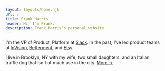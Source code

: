 ```yaml
---
layout: layouts/home.njk
url: /
title: Frank Harris
header: Hi, I'm Frank.
description: Frank Harris's personal website.
---
```


I'm the VP of Product, Platform at [Slack](https://www.slack.com). In the past, I've led product teams at [InVision](https://www.invision.com), [Betterment](https://www.betterment.com), and [Etsy](https://www.etsy.com). 

I live in Brooklyn, NY with my wife, two small daughters, and an Italian truffle dog that isn't of much use in the city. [More &rarr;](/about)



<!--In my spare time, I help run [Kitchen Rodeo](https://kitchen.rodeo), <span class="cook">cook</span>, and make <span class="bread">bread</span>. I love solving problems focused on <span class="efficiency">efficiency</span> and <span class="access">democratizing access to information</span>.-->

